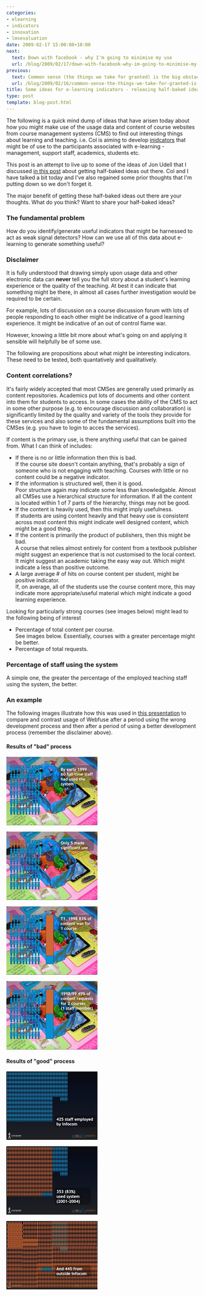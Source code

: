 ```yaml
---
categories:
- elearning
- indicators
- innovation
- lmsevaluation
date: 2009-02-17 15:00:08+10:00
next:
  text: Down with facebook - why I'm going to minimise my use
  url: /blog/2009/02/17/down-with-facebook-why-im-going-to-minimise-my-use/
previous:
  text: Common sense (the things we take for granted) is the big obstacle for innovation
  url: /blog/2009/02/16/common-sense-the-things-we-take-for-granted-is-the-big-obstacle-for-innovation/
title: Some ideas for e-learning indicators - releasing half-baked ideas
type: post
template: blog-post.html
---
```

The following is a quick mind dump of ideas that have arisen today about how you might make use of the usage data and content of course websites from course management systems (CMS) to find out interesting things about learning and teaching. i.e. Col is aiming to develop [inidcators](http://beerc.wordpress.com/2008/12/21/more-on-the-indicators/) that might be of use to the participants associated with e-learning - management, support staff, academics, students etc.

This post is an attempt to live up to some of the ideas of Jon Udell that I discussed [in this post](/blog/2009/02/15/getting-half-baked-ideas-out-there-improving-research-and-the-academy/) about getting half-baked ideas out there. Col and I have talked a bit today and I've also regained some prior thoughts that I'm putting down so we don't forget it.

The major benefit of getting these half-baked ideas out there are your thoughts. What do you think? Want to share your half-baked ideas?

### The fundamental problem

How do you identify/generate useful indicators that might be harnessed to act as weak signal detectors? How can we use all of this data about e-learning to generate something useful?

### Disclaimer

It is fully understood that drawing simply upon usage data and other electronic data can **never** tell you the full story about a student's learning experience or the quality of the teaching. At best it can indicate that something might be there, in almost all cases further investigation would be required to be certain.

For example, lots of discussion on a course discussion forum with lots of people responding to each other might be indicative of a good learning experience. It might be indicative of an out of control flame war.

However, knowing a little bit more about what's going on and applying it sensible will helpfully be of some use.

The following are propositions about what might be interesting indicators. These need to be tested, both quantatively and qualitatively.

### Content correlations?

It's fairly widely accepted that most CMSes are generally used primarily as content repositories. Academics put lots of documents and other content into them for students to access. In some cases the ability of the CMS to act in some other purpose (e.g. to encourage discussion and collaboration) is significantly limited by the quality and variety of the tools they provide for these services and also some of the fundamental assumptions built into the CMSes (e.g. you have to login to acces the services).

If content is the primary use, is there anything useful that can be gained from. What I can think of includes:

- If there is no or little information then this is bad.  
    If the course site doesn't contain anything, that's probably a sign of someone who is not engaging with teaching. Courses with little or no content could be a negative indicator.
- If the information is structured well, then it is good.  
    Poor structure again may indicate some less than knowledgable. Almost all CMSes use a hierarchical structure for information. If all the content is located within 1 of 7 parts of the hierarchy, things may not be good.
- If the content is heavily used, then this might imply usefulness.  
    If students are using content heavily and that heavy use is consistent across most content this might indicate well designed content, which might be a good thing.
- If the content is primarily the product of publishers, then this might be bad.  
    A course that relies almost entirely for content from a textbook publisher might suggest an experience that is not customised to the local context. It might suggest an academic taking the easy way out. Which might indicate a less than positive outcome.
- A large average # of hits on course content per student, might be positive indicator.  
    If, on average, all of the students use the course content more, this may indicate more appropriate/useful material which might indicate a good learning experience.

Looking for particularly strong courses (see images below) might lead to the following being of interest

- Percentage of total content per course.  
    See images below. Essentially, courses with a greater percentage might be better.
- Percentage of total requests.

### Percentage of staff using the system

A simple one, the greater the percentage of the employed teaching staff using the system, the better.

### An example

The following images illustrate how this was used in [this presentation](http://www.slideshare.net/davidj/its-the-process-stupid-not-the-product) to compare and contrast usage of Webfuse after a period using the wrong development process and then after a period of using a better development process (remember the disclaimer above).

#### Results of "bad" process

[![Usage of an LMS - a measure (1 of 4)](images/3286237455_9933c51469_m.jpg)](http://www.flickr.com/photos/david_jones/3286237455/ "Usage of an LMS - a measure (1 of 4) by David T Jones, on Flickr")

[![Usage of an LMS - a measure (2 of 4)](images/3287054934_2d4214a64a_m.jpg)](http://www.flickr.com/photos/david_jones/3287054934/ "Usage of an LMS - a measure (2 of 4) by David T Jones, on Flickr")

[![Usage of an LMS - a measure (3 of 4)](images/3286238385_ef82ba9338_m.jpg)](http://www.flickr.com/photos/david_jones/3286238385/ "Usage of an LMS - a measure (3 of 4) by David T Jones, on Flickr")

[![Usage of an LMS - a measure (4 of 4)](images/3287055792_62f9666139_m.jpg)](http://www.flickr.com/photos/david_jones/3287055792/ "Usage of an LMS - a measure (4 of 4) by David T Jones, on Flickr")

#### Results of "good" process

[![Usage of an LMS - staff adoption (1 of 3)](images/3287056224_5d4fc668ec_m.jpg)](http://www.flickr.com/photos/david_jones/3287056224/ "Usage of an LMS - staff adoption (1 of 3) by David T Jones, on Flickr")

[![Usage of an LMS - staff adoption (2 of 3)](images/3287056668_fd07fb55a5_m.jpg)](http://www.flickr.com/photos/david_jones/3287056668/ "Usage of an LMS - staff adoption (2 of 3) by David T Jones, on Flickr")

[![Usage of an LMS - staff adoption (3 of 3)](images/3286240677_406ba8e2d5_m.jpg)](http://www.flickr.com/photos/david_jones/3286240677/ "Usage of an LMS - staff adoption (3 of 3) by David T Jones, on Flickr")